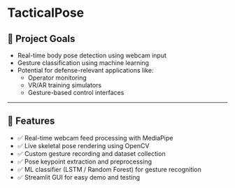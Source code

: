 # TacticalPose
## 🧠 Project Goals

- Real-time body pose detection using webcam input
- Gesture classification using machine learning
- Potential for defense-relevant applications like:
  - Operator monitoring
  - VR/AR training simulators
  - Gesture-based control interfaces

---

## 🚀 Features

- ✅ Real-time webcam feed processing with MediaPipe
- ✅ Live skeletal pose rendering using OpenCV
- ✅ Custom gesture recording and dataset collection
- ✅ Pose keypoint extraction and preprocessing
- ✅ ML classifier (LSTM / Random Forest) for gesture recognition
- ✅ Streamlit GUI for easy demo and testing
